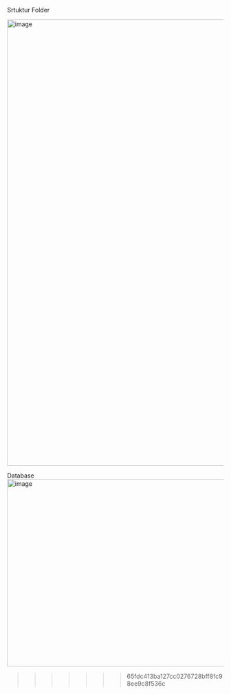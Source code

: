 
Srtuktur Folder





<img width="598" height="1036" alt="image" src="https://github.com/user-attachments/assets/06eb18b5-ea4a-4229-931f-be8ac3f5d5e9" />





Database
<img width="1912" height="435" alt="image" src="https://github.com/user-attachments/assets/e69301b3-8b3e-4c57-b7bb-4a1521a55bee" />
>>>>>>> 65fdc413ba127cc0276728bff8fc98ee9c8f536c
